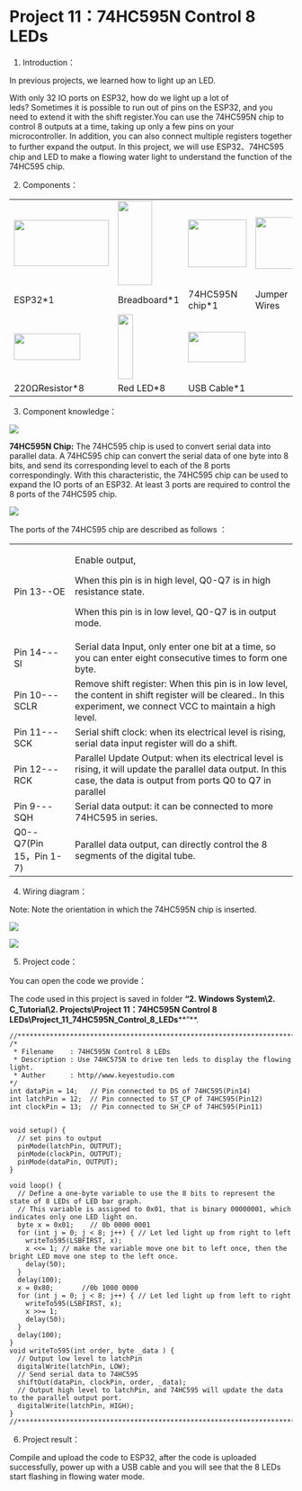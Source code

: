 # Project 11：74HC595N Control 8 LEDs 

1. Introduction：

In previous projects, we learned how to light up an LED.

With only 32 IO ports on ESP32, how do we light up a lot of
leds? Sometimes it is possible to run out of pins on the ESP32, and you
need to extend it with the shift register.You can use the 74HC595N chip
to control 8 outputs at a time, taking up only a few pins on your
microcontroller. In addition, you can also connect multiple registers
together to further expand the output. In this project, we will use
ESP32、74HC595 chip and LED to make a flowing water light to understand
the function of the 74HC595 chip.

2. Components：

<table>
<tbody>
<tr class="odd">
<td><img src="https://raw.githubusercontent.com/keyestudio/KS5010-KS5010F-Keyestudio-ESP32-Learning-Kit-Ultimate-Edition-Arduino/master/media/2a55dec25d757def2b46d5e9cd9c97e5.jpeg" style="width:1.75972in;height:0.85833in" /></td>
<td><img src="https://raw.githubusercontent.com/keyestudio/KS5010-KS5010F-Keyestudio-ESP32-Learning-Kit-Ultimate-Edition-Arduino/master/media/e380dd26e4825be9a768973802a55fe6.png" style="width:0.63889in;height:1.56667in" /></td>
<td><img src="https://raw.githubusercontent.com/keyestudio/KS5010-KS5010F-Keyestudio-ESP32-Learning-Kit-Ultimate-Edition-Arduino/master/media/f97e58ab51ec0a274ff3e72e08a7d55d.png" style="width:1.07847in;height:0.88611in" /></td>
<td><img src="https://raw.githubusercontent.com/keyestudio/KS5010-KS5010F-Keyestudio-ESP32-Learning-Kit-Ultimate-Edition-Arduino/master/media/c801a7baee258ff7f5f28ac6e9a7097b.png" style="width:0.98958in;height:0.95139in" /></td>
</tr>
<tr class="even">
<td>ESP32*1</td>
<td>Breadboard*1</td>
<td>74HC595N chip*1</td>
<td>Jumper Wires</td>
</tr>
<tr class="odd">
<td><img src="https://raw.githubusercontent.com/keyestudio/KS5010-KS5010F-Keyestudio-ESP32-Learning-Kit-Ultimate-Edition-Arduino/master/media/098a2730d0b0a2a4b2079e0fc87fd38b.png" style="width:1.22639in;height:0.49236in" /></td>
<td><img src="https://raw.githubusercontent.com/keyestudio/KS5010-KS5010F-Keyestudio-ESP32-Learning-Kit-Ultimate-Edition-Arduino/master/media/3ec5906fad2172708d449390140f55e6.png" style="width:0.28056in;height:1.19722in" /></td>
<td><img src="https://raw.githubusercontent.com/keyestudio/KS5010-KS5010F-Keyestudio-ESP32-Learning-Kit-Ultimate-Edition-Arduino/master/media/7dcbd02995be3c142b2f97df7f7c03ce.png" style="width:1.05903in;height:0.56667in" /></td>
<td></td>
</tr>
<tr class="even">
<td>220ΩResistor*8</td>
<td>Red LED*8</td>
<td>USB Cable*1</td>
<td></td>
</tr>
</tbody>
</table>

3. Component knowledge：

![](/media/6921c6d60135e072ed4bd24564ec4a6d.png)

**74HC595N Chip:** The 74HC595 chip is used to convert serial data into
parallel data. A 74HC595 chip can convert the serial data of one byte
into 8 bits, and send its corresponding level to each of the 8 ports
correspondingly. With this characteristic, the 74HC595 chip can be used
to expand the IO ports of an ESP32. At least 3 ports are required to
control the 8 ports of the 74HC595 chip.

![](/media/858b189f06ad68afe051b15043b2affd.png)

The ports of the 74HC595 chip are described as follows ：

<table>
<tbody>
<tr class="odd">
<td>Pin 13--OE</td>
<td><p>Enable output,</p>
<p>When this pin is in high level, Q0-Q7 is in high resistance state.</p>
<p>When this pin is in low level, Q0-Q7 is in output mode.</p></td>
</tr>
<tr class="even">
<td>Pin 14---SI</td>
<td>Serial data Input, only enter one bit at a time, so you can enter eight consecutive times to form one byte.</td>
</tr>
<tr class="odd">
<td>Pin 10---SCLR</td>
<td>Remove shift register: When this pin is in low level, the content in shift register will be cleared.. In this experiment, we connect VCC to maintain a high level.</td>
</tr>
<tr class="even">
<td>Pin 11---SCK</td>
<td>Serial shift clock: when its electrical level is rising, serial data input register will do a shift.</td>
</tr>
<tr class="odd">
<td>Pin 12---RCK</td>
<td>Parallel Update Output: when its electrical level is rising, it will update the parallel data output. In this case, the data is output from ports Q0 to Q7 in parallel</td>
</tr>
<tr class="even">
<td>Pin 9---SQH</td>
<td>Serial data output: it can be connected to more 74HC595 in series.</td>
</tr>
<tr class="odd">
<td>Q0--Q7(Pin 15，Pin 1-7)</td>
<td>Parallel data output, can directly control the 8 segments of the digital tube.</td>
</tr>
</tbody>
</table>

4. Wiring diagram：

Note: Note the orientation in which the 74HC595N chip is inserted.

![](/media/a6d03617539b70d6d69fa7e9acb25be9.png)

![](/media/11a03579b6cf94599f00554bfe014a3b.png)

5. Project code：

You can open the code we provide：

The code used in this project is saved in folder **“2. Windows
System\\2. C\_Tutorial\\2. Projects\\Project 11：74HC595N Control 8
LEDs\\Project\_11\_74HC595N\_Control\_8\_LEDs****”**.

    //**********************************************************************
    /* 
     * Filename    : 74HC595N Control 8 LEDs
     * Description : Use 74HC575N to drive ten leds to display the flowing light.
     * Auther      : http//www.keyestudio.com
    */
    int dataPin = 14;   // Pin connected to DS of 74HC595(Pin14)  
    int latchPin = 12;  // Pin connected to ST_CP of 74HC595(Pin12)
    int clockPin = 13;  // Pin connected to SH_CP of 74HC595(Pin11)          
    
    
    void setup() {
      // set pins to output
      pinMode(latchPin, OUTPUT);
      pinMode(clockPin, OUTPUT);
      pinMode(dataPin, OUTPUT);
    }
    
    void loop() {
      // Define a one-byte variable to use the 8 bits to represent the state of 8 LEDs of LED bar graph.
      // This variable is assigned to 0x01, that is binary 00000001, which indicates only one LED light on.
      byte x = 0x01;    // 0b 0000 0001
      for (int j = 0; j < 8; j++) { // Let led light up from right to left
        writeTo595(LSBFIRST, x);
        x <<= 1; // make the variable move one bit to left once, then the bright LED move one step to the left once.
        delay(50);
      }
      delay(100);
      x = 0x80;       //0b 1000 0000
      for (int j = 0; j < 8; j++) { // Let led light up from left to right
        writeTo595(LSBFIRST, x);
        x >>= 1;    
        delay(50);
      }
      delay(100);
    }
    void writeTo595(int order, byte _data ) {
      // Output low level to latchPin
      digitalWrite(latchPin, LOW);
      // Send serial data to 74HC595
      shiftOut(dataPin, clockPin, order, _data);
      // Output high level to latchPin, and 74HC595 will update the data to the parallel output port.
      digitalWrite(latchPin, HIGH);
    }
    //**********************************************************************************


6. Project result：

Compile and upload the code to ESP32, after the code is uploaded
successfully, power up with a USB cable and you will see that the 8 LEDs
start flashing in flowing water mode.
